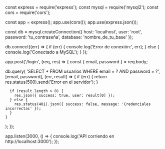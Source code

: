 const express = require('express');
const mysql = require('mysql2');
const cors = require('cors');

const app = express();
app.use(cors());
app.use(express.json());

const db = mysql.createConnection({
  host: 'localhost',
  user: 'root',
  password: 'tu_contraseña',
  database: 'nombre_de_tu_base'
});

db.connect((err) => {
  if (err) {
    console.log('Error de conexión:', err);
  } else {
    console.log('Conectado a MySQL');
  }
});

app.post('/login', (req, res) => {
  const { email, password } = req.body;

  db.query(
    'SELECT * FROM usuarios WHERE email = ? AND password = ?',
    [email, password],
    (err, result) => {
      if (err) {
        return res.status(500).send('Error en el servidor');
      }

      if (result.length > 0) {
        res.json({ success: true, user: result[0] });
      } else {
        res.status(401).json({ success: false, message: 'Credenciales incorrectas' });
      }
    }
  );
});

app.listen(3000, () => {
  console.log('API corriendo en http://localhost:3000');
});
